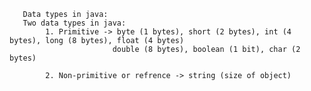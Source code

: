<!-- Notes -->

       Data types in java:
       Two data types in java:
            1. Primitive -> byte (1 bytes), short (2 bytes), int (4 bytes), long (8 bytes), float (4 bytes)
                           double (8 bytes), boolean (1 bit), char (2 bytes) 

            2. Non-primitive or refrence -> string (size of object)